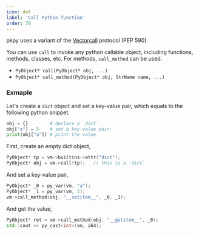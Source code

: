 ```yaml
---
icon: dot
label: 'Call Python function'
order: 70
---
```


pkpy uses a variant of the [Vectorcall](https://peps.python.org/pep-0590/) protocol (PEP 590).

You can use `call` to invoke any python callable object,
including functions, methods, classes, etc.
For methods, `call_method` can be used.

+ `PyObject* call(PyObject* obj, ...)`
+ `PyObject* call_method(PyObject* obj, StrName name, ...)`

### Exmaple

Let's create a `dict` object and set a key-value pair,
which equals to the following python snippet.

```python
obj = {}        # declare a `dict`
obj["a"] = 5    # set a key-value pair
print(obj["a"]) # print the value
```

First, create an empty dict object,

```cpp
PyObject* tp = vm->builtins->attr("dict");
PyObject* obj = vm->call(tp);	// this is a `dict`
```

And set a key-value pair,

```cpp
PyObject* _0 = py_var(vm, "a");
PyObject* _1 = py_var(vm, 5);
vm->call_method(obj, "__setitem__", _0, _1);
```

And get the value,

```cpp
PyObject* ret = vm->call_method(obj, "__getitem__", _0);
std::cout << py_cast<int>(vm, i64);
```